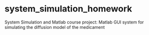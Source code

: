 # system_simulation_homework
System Simulation and Matlab course project: Matlab GUI system for simulating the diffusion model of the medicament
